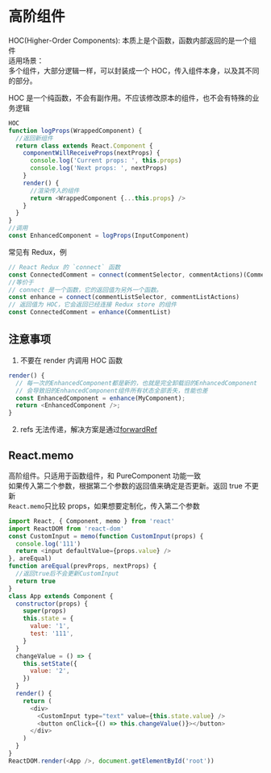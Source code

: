 # 高阶组件

HOC(Higher-Order Components): 本质上是个函数，函数内部返回的是一个组件  
适用场景：  
多个组件，大部分逻辑一样，可以封装成一个 HOC，传入组件本身，以及其不同的部分。

HOC 是一个纯函数，不会有副作用。不应该修改原本的组件，也不会有特殊的业务逻辑

```js
HOC
function logProps(WrappedComponent) {
  //返回新组件
  return class extends React.Component {
    componentWillReceiveProps(nextProps) {
      console.log('Current props: ', this.props)
      console.log('Next props: ', nextProps)
    }
    render() {
      //渲染传入的组件
      return <WrappedComponent {...this.props} />
    }
  }
}
//调用
const EnhancedComponent = logProps(InputComponent)
```

常见有 Redux，例

```js
// React Redux 的 `connect` 函数
const ConnectedComment = connect(commentSelector, commentActions)(CommentList)
//等价于
// connect 是一个函数，它的返回值为另外一个函数。
const enhance = connect(commentListSelector, commentListActions)
// 返回值为 HOC，它会返回已经连接 Redux store 的组件
const ConnectedComment = enhance(CommentList)
```

## 注意事项

1. 不要在 render 内调用 HOC 函数

```js
render() {
  // 每一次的EnhancedComponent都是新的，也就是完全卸载旧的EnhancedComponent
  // 会导致旧的EnhancedComponent组件所有状态全部丢失，性能也差
  const EnhancedComponent = enhance(MyComponent);
  return <EnhancedComponent />;
}
```

2. refs 无法传递，解决方案是通过[forwardRef](./09_dom.md#forwardRef)

## React.memo

高阶组件。只适用于函数组件，和 PureComponent 功能一致  
如果传入第二个参数，根据第二个参数的返回值来确定是否更新。返回 true 不更新  
`React.memo`只比较 props，如果想要定制化，传入第二个参数

```js
import React, { Component, memo } from 'react'
import ReactDOM from 'react-dom'
const CustomInput = memo(function CustomInput(props) {
  console.log('111')
  return <input defaultValue={props.value} />
}, areEqual)
function areEqual(prevProps, nextProps) {
  //返回true后不会更新CustomInput
  return true
}
class App extends Component {
  constructor(props) {
    super(props)
    this.state = {
      value: '1',
      test: '111',
    }
  }
  changeValue = () => {
    this.setState({
      value: '2',
    })
  }
  render() {
    return (
      <div>
        <CustomInput type="text" value={this.state.value} />
        <button onClick={() => this.changeValue()}></button>
      </div>
    )
  }
}
ReactDOM.render(<App />, document.getElementById('root'))
```
